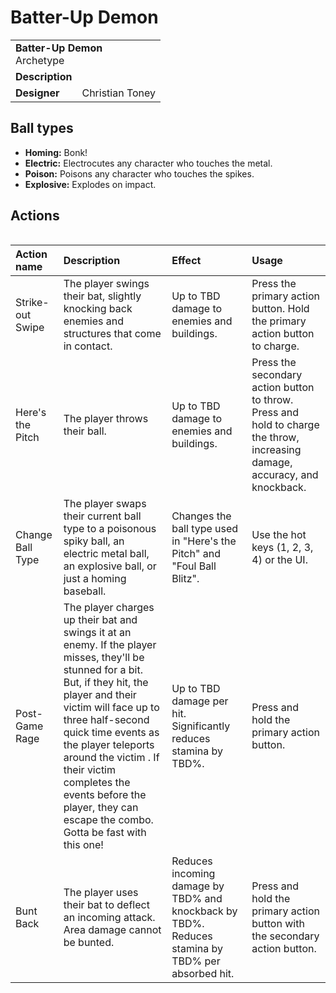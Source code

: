 # Batter-Up Demon
<table>
  <tbody>
    <tr>
      <td colspan="2">
        <b>Batter-Up Demon</b>
        <section>Archetype</section>
      </td>
    </tr>
    <tr>
      <td>
        <b>Description</b>
      </td>
      <td></td>
    </tr>
    <tr>
      <td>
        <b>Designer</b>
      </td>
      <td>Christian Toney</td>
    </tr>
  </tbody>
<table>

## Ball types
* **Homing:** Bonk! 
* **Electric:** Electrocutes any character who touches the metal. 
* **Poison:** Poisons any character who touches the spikes. 
* **Explosive:** Explodes on impact.

## Actions
<table>
  <thead>
    <tr>
      <th align="left">Action name</th>
      <th align="left">Description</th>
      <th align="left">Effect</th>
      <th align="left">Usage</th>
    </tr>
  </thead>
  <tbody>
    <tr>
      <td>Strike-out Swipe</td>
      <td>The player swings their bat, slightly knocking back enemies and structures that come in contact.</td>
      <td>Up to TBD damage to enemies and buildings.</td>
      <td>Press the primary action button. Hold the primary action button to charge.</td>
    </tr>
    <tr>
      <td>Here's the Pitch</td>
      <td>The player throws their ball.</td>
      <td>Up to TBD damage to enemies and buildings.</td>
      <td>Press the secondary action button to throw. Press and hold to charge the throw, increasing damage, accuracy, and knockback.</td>
    </tr>
    <tr>
      <td>Change Ball Type</td>
      <td>The player swaps their current ball type to a poisonous spiky ball, an electric metal ball, an explosive ball, or just a homing baseball.</td>
      <td>Changes the ball type used in "Here's the Pitch" and "Foul Ball Blitz".</td>
      <td>Use the hot keys (1, 2, 3, 4) or the UI.</td>
    </tr>
    <tr>
      <td>Post-Game Rage</td>
      <td>The player charges up their bat and swings it at an enemy. If the player misses, they'll be stunned for a bit. But, if they hit, the player and their victim will face up to three half-second quick time events as the player teleports around the victim . If their victim completes the events before the player, they can escape the combo. Gotta be fast with this one!</td>
      <td>Up to TBD damage per hit. Significantly reduces stamina by TBD%.</td>
      <td>Press and hold the primary action button.</td>
    </tr>
    <tr>
      <td>Bunt Back</td>
      <td>The player uses their bat to deflect an incoming attack. Area damage cannot be bunted.</td>
      <td>Reduces incoming damage by TBD% and knockback by TBD%. Reduces stamina by TBD% per absorbed hit.</td>
      <td>Press and hold the primary action button with the secondary action button.</td>
    </tr>
  </tbody>
</table>
